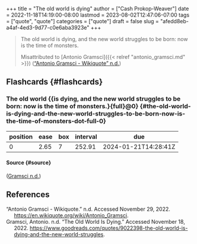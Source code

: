 +++
title = "The old world is dying"
author = ["Cash Prokop-Weaver"]
date = 2022-11-18T14:19:00-08:00
lastmod = 2023-08-02T12:47:06-07:00
tags = ["quote", "quote"]
categories = ["quote"]
draft = false
slug = "afedd8eb-a4af-4ed3-9d77-c0e6aba3923e"
+++

> The old world is dying, and the new world struggles to be born: now is the time of monsters.
>
> Misattributed to [Antonio Gramsci]({{< relref "antonio_gramsci.md" >}}) (<a href="#citeproc_bib_item_1">“Antonio Gramsci - Wikiquote” n.d.</a>)


## Flashcards {#flashcards}


### The old world {{is dying, and the new world struggles to be born: now is the time of monsters.}{full}@0} {#the-old-world-is-dying-and-the-new-world-struggles-to-be-born-now-is-the-time-of-monsters-dot-full-0}

| position | ease | box | interval | due                  |
|----------|------|-----|----------|----------------------|
| 0        | 2.65 | 7   | 252.91   | 2024-01-21T14:28:41Z |


#### Source {#source}

(<a href="#citeproc_bib_item_2">Gramsci n.d.</a>)

## References

<style>.csl-entry{text-indent: -1.5em; margin-left: 1.5em;}</style><div class="csl-bib-body">
  <div class="csl-entry"><a id="citeproc_bib_item_1"></a>“Antonio Gramsci - Wikiquote.” n.d. Accessed November 29, 2022. <a href="https://en.wikiquote.org/wiki/Antonio_Gramsci">https://en.wikiquote.org/wiki/Antonio_Gramsci</a>.</div>
  <div class="csl-entry"><a id="citeproc_bib_item_2"></a>Gramsci, Antonio. n.d. “The Old World Is Dying.” Accessed November 18, 2022. <a href="https://www.goodreads.com/quotes/9022398-the-old-world-is-dying-and-the-new-world-struggles">https://www.goodreads.com/quotes/9022398-the-old-world-is-dying-and-the-new-world-struggles</a>.</div>
</div>
